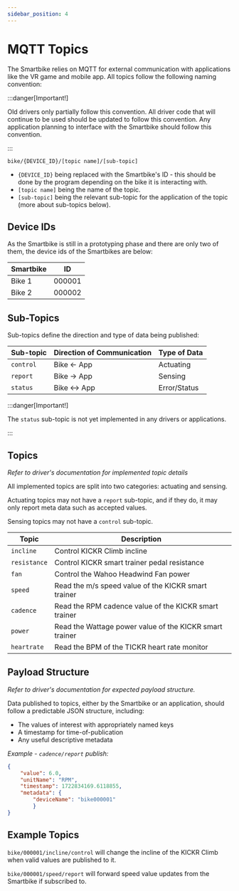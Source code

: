 ```yaml
---
sidebar_position: 4
---
```


# MQTT Topics

The Smartbike relies on MQTT for external communication with applications like the VR game and mobile app. All topics follow the following naming convention:

:::danger[Important!]

Old drivers only partially follow this convention. All driver code that will continue to be used should be updated to follow this convention. Any application planning to interface with the Smartbike should follow this convention.

:::

`bike/{DEVICE_ID}/[topic name]/[sub-topic]`

* `{DEVICE_ID}`     being replaced with the Smartbike's ID - this should be done by the program depending on the bike it is interacting with.
* `[topic name]`    being the name of the topic.
* `[sub-topic]`     being the relevant sub-topic for the application of the topic (more about sub-topics below).

## Device IDs

As the Smartbike is still in a prototyping phase and there are only two of them, the device ids of the Smartbikes are below:

| Smartbike | ID |
| ---- | ---- |
| Bike 1 | 000001 |
| Bike 2 | 000002 |

## Sub-Topics

Sub-topics define the direction and type of data being published:

| Sub-topic | Direction of Communication | Type of Data |
| ---- | ---- | ---- |
| `control` | Bike ← App | Actuating |
| `report` | Bike → App | Sensing |
| `status` | Bike ↔ App | Error/Status |

:::danger[Important!]

The `status` sub-topic is not yet implemented in any drivers or applications.

:::

## Topics

*Refer to driver's documentation for implemented topic details*

All implemented topics are split into two categories: actuating and sensing. 

Actuating topics may not have a `report` sub-topic, and if they do, it may only report meta data such as accepted values.

Sensing topics may not have a `control` sub-topic.

| Topic | Description |
| ---- | ---- |
| `incline` | Control KICKR Climb incline |
| `resistance` | Control KICKR smart trainer pedal resistance |
| `fan` | Control the Wahoo Headwind Fan power |
| `speed` | Read the m/s speed value of the KICKR smart trainer |
| `cadence` | Read the RPM cadence value of the KICKR smart trainer |
| `power` | Read the Wattage power value of the KICKR smart trainer |
| `heartrate` | Read the BPM of the TICKR heart rate monitor |

## Payload Structure

*Refer to driver's documentation for expected payload structure.*

Data published to topics, either by the Smartbike or an application, should follow a predictable JSON structure, including:

- The values of interest with appropriately named keys
- A timestamp for time-of-publication
- Any useful descriptive metadata

*Example - `cadence/report` publish:*

```JSON
{
    "value": 6.0, 
    "unitName": "RPM", 
    "timestamp": 1722834169.6118855, 
    "metadata": {
        "deviceName": "bike000001"
        }
}
```

## Example Topics

`bike/000001/incline/control` will change the incline of the KICKR Climb when valid values are published to it.

`bike/000001/speed/report` will forward speed value updates from the Smartbike if subscribed to.
